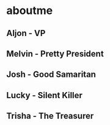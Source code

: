 
# aboutme

## Aljon - VP

## Melvin - Pretty  President

## Josh - Good Samaritan

## Lucky - Silent Killer

## Trisha - The Treasurer
